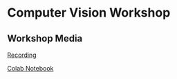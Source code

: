 # Computer Vision Workshop

## Workshop Media

[Recording](https://youtu.be/1cxX1iUzbBY)

[Colab Notebook](https://colab.research.google.com/drive/1Ae78wnjYbrhsvPoiIWq3UGMdYomUvyhY?usp=sharing)
